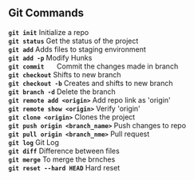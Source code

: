 ## Git Commands
__`git init`__				  Initialize  a repo  
__`git status`__				Get the status of the project  
__`git add`__					Adds files to staging environment  
__`git add -p`__				Modify Hunks  
__`git commit	`__			Commit the changes made in branch  
__`git checkout`__				Shifts to new branch  
__`git checkout -b`__				Creates and shifts to new branch  
__`git branch -d`__				Delete the branch  
__`git remote add <origin>`__			Add repo link as 'origin'  
__`git remote show <origin>`__		Verify 'origin'  
__`git clone <origin>`__			Clones the project  
__`git push origin <branch_name>`__		Push changes to repo  
__`git pull origin <branch_nme>`__		Pull request  
__`git log`__					Git Log  
__`git diff`__				Difference between files  
__`git merge`__ 	                        To merge the brnches  
__`git reset --hard HEAD`__	                Hard reset  
